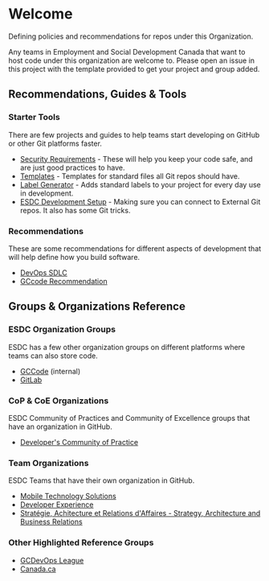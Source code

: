 # Welcome

Defining policies and recommendations for repos under this Organization.

Any teams in Employment and Social Development Canada that want to host code under this organization are welcome to. Please open an issue in this project with the template provided to get your project and group added.

## Recommendations, Guides & Tools

### Starter Tools

There are few projects and guides to help teams start developing on GitHub or other Git platforms faster.

* [Security Requirements](/Guides/Security.md) - These will help you keep your code safe, and are just good practices to have.
* [Templates](https://github.com/esdc-edsc/template-gabarit) - Templates for standard files all Git repos should have.
* [Label Generator](https://github.com/esdc-edsc/label-generator) - Adds standard labels to your project for every day use in development.
* [ESDC Development Setup](https://github.com/esdc-edsc/esdc-development-setup) - Making sure you can connect to External Git repos. It also has some Git tricks.

### Recommendations

These are some recommendations for different aspects of development that will help define how you build software.

* [DevOps SDLC](Recommendations/DevOps_SDLC.md)
* [GCcode Recommendation](Recommendations/GCcode.md)

## Groups & Organizations Reference

### ESDC Organization Groups

ESDC has a few other organization groups on different platforms where teams can also store code.

* [GCCode](https://gccode.ssc-spc.gc.ca/iitb-dgiit) (internal)
* [GitLab](https://gitlab.com/esdc-edsc)

### CoP & CoE Organizations

ESDC Community of Practices and Community of Excellence groups that have an organization in GitHub.

* [Developer's Community of Practice](https://github.com/esdc-devcop)

### Team Organizations

ESDC Teams that have their own organization in GitHub.

* [Mobile Technology Solutions](https://github.com/MTS-STM)
* [Developer Experience](https://github.com/esdc-devx)
* [Stratégie, Achitecture et Relations d'Affaires - Strategy, Architecture and Business Relations](https://github.com/sara-sabr)

### Other Highlighted Reference Groups

* [GCDevOps League](https://github.com/gcdevops)
* [Canada.ca](https://github.com/canada-ca/)
